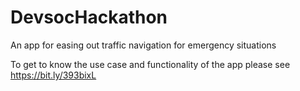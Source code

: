# DevsocHackathon
An app for easing out traffic navigation for emergency situations

To get to know the use case and functionality of the app please see https://bit.ly/393bixL
